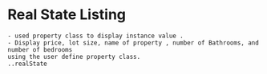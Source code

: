 # Real State Listing
	- used property class to display instance value .
	- Display price, lot size, name of property , number of Bathrooms, and number of bedrooms 
	using the user define property class.
	..realState